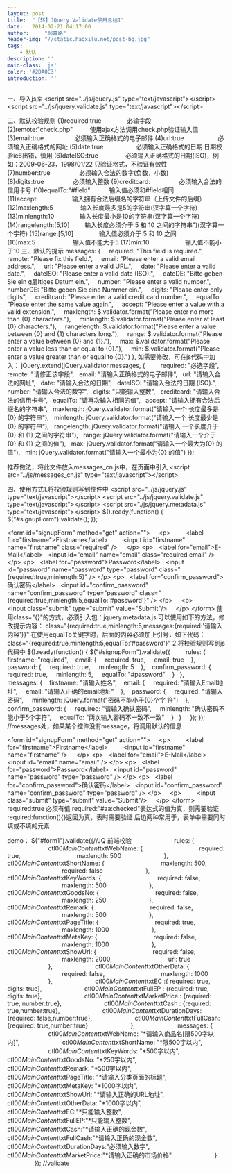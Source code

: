 ```yaml
---
layout: post
title:  "【转】JQuery Validate使用总结1"
date:   2014-02-21 04:17:00
author:     "郝喜路"
header-img: "//static.haoxilu.net/post-bg.jpg"
tags:
    - 默认
description: ''
main-class: 'js'
color: '#2DA0C3'
introduction: ''
---
```

一、导入js库
\<script src="../js/jquery.js" type="text/javascript"\>\</script\>
\<script src="../js/jquery.validate.js" type="text/javascript"\>\</script\>

二、默认校验规则
(1)required:true&nbsp;&nbsp;&nbsp;&nbsp;&nbsp;&nbsp;&nbsp;&nbsp;&nbsp;&nbsp;&nbsp;&nbsp;&nbsp;&nbsp; 必输字段
(2)remote:"check.php"&nbsp;&nbsp;&nbsp;&nbsp;&nbsp;&nbsp;&nbsp;&nbsp;&nbsp; 使用ajax方法调用check.php验证输入值
(3)email:true&nbsp;&nbsp;&nbsp;&nbsp;&nbsp;&nbsp;&nbsp;&nbsp;&nbsp;&nbsp;&nbsp;&nbsp;&nbsp;&nbsp;&nbsp;&nbsp;&nbsp; 必须输入正确格式的电子邮件
(4)url:true&nbsp;&nbsp;&nbsp;&nbsp;&nbsp;&nbsp;&nbsp;&nbsp;&nbsp;&nbsp;&nbsp;&nbsp;&nbsp;&nbsp;&nbsp;&nbsp;&nbsp;&nbsp;&nbsp; 必须输入正确格式的网址
(5)date:true&nbsp;&nbsp;&nbsp;&nbsp;&nbsp;&nbsp;&nbsp;&nbsp;&nbsp;&nbsp;&nbsp;&nbsp;&nbsp;&nbsp;&nbsp;&nbsp;&nbsp;&nbsp; 必须输入正确格式的日期 日期校验ie6出错，慎用
(6)dateISO:true&nbsp;&nbsp;&nbsp;&nbsp;&nbsp;&nbsp;&nbsp;&nbsp;&nbsp;&nbsp;&nbsp;&nbsp;&nbsp;&nbsp;&nbsp; 必须输入正确格式的日期(ISO)，例如：2009-06-23，1998/01/22 只验证格式，不验证有效性
(7)number:true&nbsp;&nbsp;&nbsp;&nbsp;&nbsp;&nbsp;&nbsp;&nbsp;&nbsp;&nbsp;&nbsp;&nbsp;&nbsp;&nbsp;&nbsp;&nbsp; 必须输入合法的数字(负数，小数)
(8)digits:true&nbsp;&nbsp;&nbsp;&nbsp;&nbsp;&nbsp;&nbsp;&nbsp;&nbsp;&nbsp;&nbsp;&nbsp;&nbsp;&nbsp;&nbsp;&nbsp; 必须输入整数
(9)creditcard:&nbsp;&nbsp;&nbsp;&nbsp;&nbsp;&nbsp;&nbsp;&nbsp;&nbsp;&nbsp;&nbsp;&nbsp;&nbsp;&nbsp;&nbsp;&nbsp; 必须输入合法的信用卡号
(10)equalTo:"#field"&nbsp;&nbsp;&nbsp;&nbsp;&nbsp;&nbsp;&nbsp;&nbsp;&nbsp;&nbsp; 输入值必须和#field相同
(11)accept:&nbsp;&nbsp;&nbsp;&nbsp;&nbsp;&nbsp;&nbsp;&nbsp;&nbsp;&nbsp;&nbsp;&nbsp;&nbsp;&nbsp;&nbsp;&nbsp;&nbsp;&nbsp;&nbsp; 输入拥有合法后缀名的字符串（上传文件的后缀）
(12)maxlength:5&nbsp;&nbsp;&nbsp;&nbsp;&nbsp;&nbsp;&nbsp;&nbsp;&nbsp;&nbsp;&nbsp;&nbsp;&nbsp;&nbsp;&nbsp; 输入长度最多是5的字符串(汉字算一个字符)
(13)minlength:10&nbsp;&nbsp;&nbsp;&nbsp;&nbsp;&nbsp;&nbsp;&nbsp;&nbsp;&nbsp;&nbsp;&nbsp;&nbsp;&nbsp; 输入长度最小是10的字符串(汉字算一个字符)
(14)rangelength:[5,10]&nbsp;&nbsp;&nbsp;&nbsp;&nbsp;&nbsp;&nbsp;&nbsp; 输入长度必须介于 5 和 10 之间的字符串")(汉字算一个字符)
(15)range:[5,10]&nbsp;&nbsp;&nbsp;&nbsp;&nbsp;&nbsp;&nbsp;&nbsp;&nbsp;&nbsp;&nbsp;&nbsp;&nbsp;&nbsp; 输入值必须介于 5 和 10 之间
(16)max:5&nbsp;&nbsp;&nbsp;&nbsp;&nbsp;&nbsp;&nbsp;&nbsp;&nbsp;&nbsp;&nbsp;&nbsp;&nbsp;&nbsp;&nbsp;&nbsp;&nbsp;&nbsp;&nbsp;&nbsp;&nbsp; 输入值不能大于5
(17)min:10&nbsp;&nbsp;&nbsp;&nbsp;&nbsp;&nbsp;&nbsp;&nbsp;&nbsp;&nbsp;&nbsp;&nbsp;&nbsp;&nbsp;&nbsp;&nbsp;&nbsp;&nbsp;&nbsp;&nbsp; 输入值不能小于10
三、默认的提示
messages: {
&nbsp;&nbsp;&nbsp; required: "This field is required.",
&nbsp;&nbsp;&nbsp; remote: "Please fix this field.",
&nbsp;&nbsp;&nbsp; email: "Please enter a valid email address.",
&nbsp;&nbsp;&nbsp; url: "Please enter a valid URL.",
&nbsp;&nbsp;&nbsp; date: "Please enter a valid date.",
&nbsp;&nbsp;&nbsp; dateISO: "Please enter a valid date (ISO).",
&nbsp;&nbsp;&nbsp; dateDE: "Bitte geben Sie ein g眉ltiges Datum ein.",
&nbsp;&nbsp;&nbsp; number: "Please enter a valid number.",
&nbsp;&nbsp;&nbsp; numberDE: "Bitte geben Sie eine Nummer ein.",
&nbsp;&nbsp;&nbsp; digits: "Please enter only digits",
&nbsp;&nbsp;&nbsp; creditcard: "Please enter a valid credit card number.",
&nbsp;&nbsp;&nbsp; equalTo: "Please enter the same value again.",
&nbsp;&nbsp;&nbsp; accept: "Please enter a value with a valid extension.",
&nbsp;&nbsp;&nbsp; maxlength: $.validator.format("Please enter no more than {0} characters."),
&nbsp;&nbsp;&nbsp; minlength: $.validator.format("Please enter at least {0} characters."),
&nbsp;&nbsp;&nbsp; rangelength: $.validator.format("Please enter a value between {0} and {1} characters long."),
&nbsp;&nbsp;&nbsp; range: $.validator.format("Please enter a value between {0} and {1}."),
&nbsp;&nbsp;&nbsp; max: $.validator.format("Please enter a value less than or equal to {0}."),
&nbsp;&nbsp;&nbsp; min: $.validator.format("Please enter a value greater than or equal to {0}.")
},
如需要修改，可在js代码中加入：
jQuery.extend(jQuery.validator.messages, {
&nbsp;&nbsp;&nbsp;&nbsp;&nbsp;&nbsp;&nbsp; required: "必选字段",
&nbsp; remote: "请修正该字段",
&nbsp; email: "请输入正确格式的电子邮件",
&nbsp; url: "请输入合法的网址",
&nbsp; date: "请输入合法的日期",
&nbsp; dateISO: "请输入合法的日期 (ISO).",
&nbsp; number: "请输入合法的数字",
&nbsp; digits: "只能输入整数",
&nbsp; creditcard: "请输入合法的信用卡号",
&nbsp; equalTo: "请再次输入相同的值",
&nbsp; accept: "请输入拥有合法后缀名的字符串",
&nbsp; maxlength: jQuery.validator.format("请输入一个 长度最多是 {0} 的字符串"),
&nbsp; minlength: jQuery.validator.format("请输入一个 长度最少是 {0} 的字符串"),
&nbsp; rangelength: jQuery.validator.format("请输入 一个长度介于 {0} 和 {1} 之间的字符串"),
&nbsp; range: jQuery.validator.format("请输入一个介于 {0} 和 {1} 之间的值"),
&nbsp; max: jQuery.validator.format("请输入一个最大为{0} 的值"),
&nbsp; min: jQuery.validator.format("请输入一个最小为{0} 的值")
});

推荐做法，将此文件放入messages\_cn.js中，在页面中引入
\<script src="../js/messages\_cn.js" type="text/javascript"\>\</script\>

四、使用方式1.将校验规则写到控件中
\<script src="../js/jquery.js" type="text/javascript"\>\</script\>
\<script src="../js/jquery.validate.js" type="text/javascript"\>\</script\>
\<script src="./js/jquery.metadata.js" type="text/javascript"\>\</script\>
$().ready(function() {
 $("#signupForm").validate();
});

\<form id="signupForm" method="get" action=""\>
&nbsp;&nbsp;&nbsp; \<p\>
&nbsp;&nbsp;&nbsp;&nbsp;&nbsp;&nbsp;&nbsp; \<label for="firstname"\>Firstname\</label\>
&nbsp;&nbsp;&nbsp;&nbsp;&nbsp;&nbsp;&nbsp; \<input id="firstname" name="firstname" class="required" /\>
&nbsp;&nbsp;&nbsp; \</p\>
 \<p\>
&nbsp; \<label for="email"\>E-Mail\</label\>
&nbsp; \<input id="email" name="email" class="required email" /\>
 \</p\>
 \<p\>
&nbsp; \<label for="password"\>Password\</label\>
&nbsp; \<input id="password" name="password" type="password" class="{required:true,minlength:5}" /\>
 \</p\>
 \<p\>
&nbsp; \<label for="confirm\_password"\>确认密码\</label\>
&nbsp; \<input id="confirm\_password" name="confirm\_password" type="password" class="{required:true,minlength:5,equalTo:'#password'}" /\>
 \</p\>
&nbsp;&nbsp;&nbsp; \<p\>
&nbsp;&nbsp;&nbsp;&nbsp;&nbsp;&nbsp;&nbsp; \<input class="submit" type="submit" value="Submit"/\>
&nbsp;&nbsp;&nbsp; \</p\>
\</form\>
使用class="{}"的方式，必须引入包：jquery.metadata.js
可以使用如下的方法，修改提示内容：
class="{required:true,minlength:5,messages:{required:'请输入内容'}}"
在使用equalTo关键字时，后面的内容必须加上引号，如下代码：
class="{required:true,minlength:5,equalTo:'#password'}"
2.将校验规则写到js代码中
$().ready(function() {
 $("#signupForm").validate({
&nbsp;&nbsp;&nbsp;&nbsp;&nbsp;&nbsp;&nbsp; rules: {
&nbsp;&nbsp; firstname: "required",
&nbsp;&nbsp; email: {
&nbsp;&nbsp;&nbsp; required: true,
&nbsp;&nbsp;&nbsp; email: true
&nbsp;&nbsp; },
&nbsp;&nbsp; password: {
&nbsp;&nbsp;&nbsp; required: true,
&nbsp;&nbsp;&nbsp; minlength: 5
&nbsp;&nbsp; },
&nbsp;&nbsp; confirm\_password: {
&nbsp;&nbsp;&nbsp; required: true,
&nbsp;&nbsp;&nbsp; minlength: 5,
&nbsp;&nbsp;&nbsp; equalTo: "#password"
&nbsp;&nbsp; }
&nbsp; },
&nbsp;&nbsp;&nbsp;&nbsp;&nbsp;&nbsp;&nbsp; messages: {
&nbsp;&nbsp; firstname: "请输入姓名",
&nbsp;&nbsp; email: {
&nbsp;&nbsp;&nbsp; required: "请输入Email地址",
&nbsp;&nbsp;&nbsp; email: "请输入正确的email地址"
&nbsp;&nbsp; },
&nbsp;&nbsp; password: {
&nbsp;&nbsp;&nbsp; required: "请输入密码",
&nbsp;&nbsp;&nbsp; minlength: jQuery.format("密码不能小于{0}个字 符")
&nbsp;&nbsp; },
&nbsp;&nbsp; confirm\_password: {
&nbsp;&nbsp;&nbsp; required: "请输入确认密码",
&nbsp;&nbsp;&nbsp; minlength: "确认密码不能小于5个字符",
&nbsp;&nbsp;&nbsp; equalTo: "两次输入密码不一致不一致"
&nbsp;&nbsp; }
&nbsp; }
&nbsp;&nbsp;&nbsp; });
});
//messages处，如果某个控件没有message，将调用默认的信息

\<form id="signupForm" method="get" action=""\>
&nbsp;&nbsp;&nbsp; \<p\>
&nbsp;&nbsp;&nbsp;&nbsp;&nbsp;&nbsp;&nbsp; \<label for="firstname"\>Firstname\</label\>
&nbsp;&nbsp;&nbsp;&nbsp;&nbsp;&nbsp;&nbsp; \<input id="firstname" name="firstname" /\>
&nbsp;&nbsp;&nbsp; \</p\>
 \<p\>
&nbsp; \<label for="email"\>E-Mail\</label\>
&nbsp; \<input id="email" name="email" /\>
 \</p\>
 \<p\>
&nbsp; \<label for="password"\>Password\</label\>
&nbsp; \<input id="password" name="password" type="password" /\>
 \</p\>
 \<p\>
&nbsp; \<label for="confirm\_password"\>确认密码\</label\>
&nbsp; \<input id="confirm\_password" name="confirm\_password" type="password" /\>
 \</p\>
&nbsp;&nbsp;&nbsp; \<p\>
&nbsp;&nbsp;&nbsp;&nbsp;&nbsp;&nbsp;&nbsp; \<input class="submit" type="submit" value="Submit"/\>
&nbsp;&nbsp;&nbsp; \</p\>
\</form\>
required:true 必须有值
required:"#aa:checked"表达式的值为真，则需要验证
required:function(){}返回为真，表时需要验证
后边两种常用于，表单中需要同时填或不填的元素

demo：
$("#form1").validate({//JQ 前端校验
&nbsp;&nbsp;&nbsp;&nbsp;&nbsp;&nbsp;&nbsp;&nbsp;&nbsp;&nbsp;&nbsp;&nbsp;&nbsp;&nbsp;&nbsp;&nbsp;&nbsp;&nbsp;&nbsp;&nbsp;&nbsp;&nbsp;&nbsp; rules: {
&nbsp;&nbsp;&nbsp;&nbsp;&nbsp;&nbsp;&nbsp;&nbsp;&nbsp;&nbsp;&nbsp;&nbsp;&nbsp;&nbsp;&nbsp;&nbsp;&nbsp;&nbsp;&nbsp;&nbsp;&nbsp;&nbsp;&nbsp; ctl00$MainContent$txtWebName: {
&nbsp;&nbsp;&nbsp;&nbsp;&nbsp;&nbsp;&nbsp;&nbsp;&nbsp;&nbsp;&nbsp;&nbsp;&nbsp;&nbsp;&nbsp;&nbsp;&nbsp;&nbsp;&nbsp;&nbsp;&nbsp;&nbsp;&nbsp;&nbsp;&nbsp;&nbsp;&nbsp;&nbsp;&nbsp;&nbsp;&nbsp; required: true,
&nbsp;&nbsp;&nbsp;&nbsp;&nbsp;&nbsp;&nbsp;&nbsp;&nbsp;&nbsp;&nbsp;&nbsp;&nbsp;&nbsp;&nbsp;&nbsp;&nbsp;&nbsp;&nbsp;&nbsp;&nbsp;&nbsp;&nbsp;&nbsp;&nbsp;&nbsp;&nbsp;&nbsp;&nbsp;&nbsp;&nbsp; maxlength: 500
&nbsp;&nbsp;&nbsp;&nbsp;&nbsp;&nbsp;&nbsp;&nbsp;&nbsp;&nbsp;&nbsp;&nbsp;&nbsp;&nbsp;&nbsp;&nbsp;&nbsp;&nbsp;&nbsp;&nbsp;&nbsp;&nbsp;&nbsp; },
&nbsp;&nbsp;&nbsp;&nbsp;&nbsp;&nbsp;&nbsp;&nbsp;&nbsp;&nbsp;&nbsp;&nbsp;&nbsp;&nbsp;&nbsp;&nbsp;&nbsp;&nbsp;&nbsp;&nbsp;&nbsp;&nbsp;&nbsp; ctl00$MainContent$txtShortName: {
&nbsp;&nbsp;&nbsp;&nbsp;&nbsp;&nbsp;&nbsp;&nbsp;&nbsp;&nbsp;&nbsp;&nbsp;&nbsp;&nbsp;&nbsp;&nbsp;&nbsp;&nbsp;&nbsp;&nbsp;&nbsp;&nbsp;&nbsp;&nbsp;&nbsp;&nbsp;&nbsp;&nbsp;&nbsp;&nbsp;&nbsp; maxlength: 500,
&nbsp;&nbsp;&nbsp;&nbsp;&nbsp;&nbsp;&nbsp;&nbsp;&nbsp;&nbsp;&nbsp;&nbsp;&nbsp;&nbsp;&nbsp;&nbsp;&nbsp;&nbsp;&nbsp;&nbsp;&nbsp;&nbsp;&nbsp;&nbsp;&nbsp;&nbsp;&nbsp;&nbsp;&nbsp;&nbsp;&nbsp; required: false
&nbsp;&nbsp;&nbsp;&nbsp;&nbsp;&nbsp;&nbsp;&nbsp;&nbsp;&nbsp;&nbsp;&nbsp;&nbsp;&nbsp;&nbsp;&nbsp;&nbsp;&nbsp;&nbsp;&nbsp;&nbsp;&nbsp;&nbsp; },
&nbsp;&nbsp;&nbsp;&nbsp;&nbsp;&nbsp;&nbsp;&nbsp;&nbsp;&nbsp;&nbsp;&nbsp;&nbsp;&nbsp;&nbsp;&nbsp;&nbsp;&nbsp;&nbsp;&nbsp;&nbsp;&nbsp;&nbsp; ctl00$MainContent$txtKeyWords: {
&nbsp;&nbsp;&nbsp;&nbsp;&nbsp;&nbsp;&nbsp;&nbsp;&nbsp;&nbsp;&nbsp;&nbsp;&nbsp;&nbsp;&nbsp;&nbsp;&nbsp;&nbsp;&nbsp;&nbsp;&nbsp;&nbsp;&nbsp;&nbsp;&nbsp;&nbsp;&nbsp;&nbsp;&nbsp;&nbsp;&nbsp; required: false,
&nbsp;&nbsp;&nbsp;&nbsp;&nbsp;&nbsp;&nbsp;&nbsp;&nbsp;&nbsp;&nbsp;&nbsp;&nbsp;&nbsp;&nbsp;&nbsp;&nbsp;&nbsp;&nbsp;&nbsp;&nbsp;&nbsp;&nbsp;&nbsp;&nbsp;&nbsp;&nbsp;&nbsp;&nbsp;&nbsp;&nbsp; maxlength: 500
&nbsp;&nbsp;&nbsp;&nbsp;&nbsp;&nbsp;&nbsp;&nbsp;&nbsp;&nbsp;&nbsp;&nbsp;&nbsp;&nbsp;&nbsp;&nbsp;&nbsp;&nbsp;&nbsp;&nbsp;&nbsp;&nbsp;&nbsp; },
&nbsp;&nbsp;&nbsp;&nbsp;&nbsp;&nbsp;&nbsp;&nbsp;&nbsp;&nbsp;&nbsp;&nbsp;&nbsp;&nbsp;&nbsp;&nbsp;&nbsp;&nbsp;&nbsp;&nbsp;&nbsp;&nbsp;&nbsp; ctl00$MainContent$txtGoodsNo: {
&nbsp;&nbsp;&nbsp;&nbsp;&nbsp;&nbsp;&nbsp;&nbsp;&nbsp;&nbsp;&nbsp;&nbsp;&nbsp;&nbsp;&nbsp;&nbsp;&nbsp;&nbsp;&nbsp;&nbsp;&nbsp;&nbsp;&nbsp;&nbsp;&nbsp;&nbsp;&nbsp;&nbsp;&nbsp;&nbsp;&nbsp; required: false,
&nbsp;&nbsp;&nbsp;&nbsp;&nbsp;&nbsp;&nbsp;&nbsp;&nbsp;&nbsp;&nbsp;&nbsp;&nbsp;&nbsp;&nbsp;&nbsp;&nbsp;&nbsp;&nbsp;&nbsp;&nbsp;&nbsp;&nbsp;&nbsp;&nbsp;&nbsp;&nbsp;&nbsp;&nbsp;&nbsp;&nbsp; maxlength: 250
&nbsp;&nbsp;&nbsp;&nbsp;&nbsp;&nbsp;&nbsp;&nbsp;&nbsp;&nbsp;&nbsp;&nbsp;&nbsp;&nbsp;&nbsp;&nbsp;&nbsp;&nbsp;&nbsp;&nbsp;&nbsp;&nbsp;&nbsp; },
&nbsp;&nbsp;&nbsp;&nbsp;&nbsp;&nbsp;&nbsp;&nbsp;&nbsp;&nbsp;&nbsp;&nbsp;&nbsp;&nbsp;&nbsp;&nbsp;&nbsp;&nbsp;&nbsp;&nbsp;&nbsp;&nbsp;&nbsp; ctl00$MainContent$txtRemark: {
&nbsp;&nbsp;&nbsp;&nbsp;&nbsp;&nbsp;&nbsp;&nbsp;&nbsp;&nbsp;&nbsp;&nbsp;&nbsp;&nbsp;&nbsp;&nbsp;&nbsp;&nbsp;&nbsp;&nbsp;&nbsp;&nbsp;&nbsp;&nbsp;&nbsp;&nbsp;&nbsp;&nbsp;&nbsp;&nbsp;&nbsp; required: false,
&nbsp;&nbsp;&nbsp;&nbsp;&nbsp;&nbsp;&nbsp;&nbsp;&nbsp;&nbsp;&nbsp;&nbsp;&nbsp;&nbsp;&nbsp;&nbsp;&nbsp;&nbsp;&nbsp;&nbsp;&nbsp;&nbsp;&nbsp;&nbsp;&nbsp;&nbsp;&nbsp;&nbsp;&nbsp;&nbsp;&nbsp; maxlength: 500
&nbsp;&nbsp;&nbsp;&nbsp;&nbsp;&nbsp;&nbsp;&nbsp;&nbsp;&nbsp;&nbsp;&nbsp;&nbsp;&nbsp;&nbsp;&nbsp;&nbsp;&nbsp;&nbsp;&nbsp;&nbsp;&nbsp;&nbsp; },
&nbsp;&nbsp;&nbsp;&nbsp;&nbsp;&nbsp;&nbsp;&nbsp;&nbsp;&nbsp;&nbsp;&nbsp;&nbsp;&nbsp;&nbsp;&nbsp;&nbsp;&nbsp;&nbsp;&nbsp;&nbsp;&nbsp;&nbsp; ctl00$MainContent$txtPageTitle: {
&nbsp;&nbsp;&nbsp;&nbsp;&nbsp;&nbsp;&nbsp;&nbsp;&nbsp;&nbsp;&nbsp;&nbsp;&nbsp;&nbsp;&nbsp;&nbsp;&nbsp;&nbsp;&nbsp;&nbsp;&nbsp;&nbsp;&nbsp;&nbsp;&nbsp;&nbsp;&nbsp;&nbsp;&nbsp;&nbsp;&nbsp; required: true,
&nbsp;&nbsp;&nbsp;&nbsp;&nbsp;&nbsp;&nbsp;&nbsp;&nbsp;&nbsp;&nbsp;&nbsp;&nbsp;&nbsp;&nbsp;&nbsp;&nbsp;&nbsp;&nbsp;&nbsp;&nbsp;&nbsp;&nbsp;&nbsp;&nbsp;&nbsp;&nbsp;&nbsp;&nbsp;&nbsp;&nbsp; maxlength: 1000
&nbsp;&nbsp;&nbsp;&nbsp;&nbsp;&nbsp;&nbsp;&nbsp;&nbsp;&nbsp;&nbsp;&nbsp;&nbsp;&nbsp;&nbsp;&nbsp;&nbsp;&nbsp;&nbsp;&nbsp;&nbsp;&nbsp;&nbsp; },
&nbsp;&nbsp;&nbsp;&nbsp;&nbsp;&nbsp;&nbsp;&nbsp;&nbsp;&nbsp;&nbsp;&nbsp;&nbsp;&nbsp;&nbsp;&nbsp;&nbsp;&nbsp;&nbsp;&nbsp;&nbsp;&nbsp;&nbsp; ctl00$MainContent$txtMetaKey: {
&nbsp;&nbsp;&nbsp;&nbsp;&nbsp;&nbsp;&nbsp;&nbsp;&nbsp;&nbsp;&nbsp;&nbsp;&nbsp;&nbsp;&nbsp;&nbsp;&nbsp;&nbsp;&nbsp;&nbsp;&nbsp;&nbsp;&nbsp;&nbsp;&nbsp;&nbsp;&nbsp;&nbsp;&nbsp;&nbsp;&nbsp; required: false,
&nbsp;&nbsp;&nbsp;&nbsp;&nbsp;&nbsp;&nbsp;&nbsp;&nbsp;&nbsp;&nbsp;&nbsp;&nbsp;&nbsp;&nbsp;&nbsp;&nbsp;&nbsp;&nbsp;&nbsp;&nbsp;&nbsp;&nbsp;&nbsp;&nbsp;&nbsp;&nbsp;&nbsp;&nbsp;&nbsp;&nbsp; maxlength: 1000
&nbsp;&nbsp;&nbsp;&nbsp;&nbsp;&nbsp;&nbsp;&nbsp;&nbsp;&nbsp;&nbsp;&nbsp;&nbsp;&nbsp;&nbsp;&nbsp;&nbsp;&nbsp;&nbsp;&nbsp;&nbsp;&nbsp;&nbsp; },
&nbsp;&nbsp;&nbsp;&nbsp;&nbsp;&nbsp;&nbsp;&nbsp;&nbsp;&nbsp;&nbsp;&nbsp;&nbsp;&nbsp;&nbsp;&nbsp;&nbsp;&nbsp;&nbsp;&nbsp;&nbsp;&nbsp;&nbsp; ctl00$MainContent$txtShowUrl: {
&nbsp;&nbsp;&nbsp;&nbsp;&nbsp;&nbsp;&nbsp;&nbsp;&nbsp;&nbsp;&nbsp;&nbsp;&nbsp;&nbsp;&nbsp;&nbsp;&nbsp;&nbsp;&nbsp;&nbsp;&nbsp;&nbsp;&nbsp;&nbsp;&nbsp;&nbsp;&nbsp;&nbsp;&nbsp;&nbsp;&nbsp; required: false,
&nbsp;&nbsp;&nbsp;&nbsp;&nbsp;&nbsp;&nbsp;&nbsp;&nbsp;&nbsp;&nbsp;&nbsp;&nbsp;&nbsp;&nbsp;&nbsp;&nbsp;&nbsp;&nbsp;&nbsp;&nbsp;&nbsp;&nbsp;&nbsp;&nbsp;&nbsp;&nbsp;&nbsp;&nbsp;&nbsp;&nbsp; maxlength: 2000,
&nbsp;&nbsp;&nbsp;&nbsp;&nbsp;&nbsp;&nbsp;&nbsp;&nbsp;&nbsp;&nbsp;&nbsp;&nbsp;&nbsp;&nbsp;&nbsp;&nbsp;&nbsp;&nbsp;&nbsp;&nbsp;&nbsp;&nbsp;&nbsp;&nbsp;&nbsp;&nbsp;&nbsp;&nbsp;&nbsp;&nbsp; url: true
&nbsp;&nbsp;&nbsp;&nbsp;&nbsp;&nbsp;&nbsp;&nbsp;&nbsp;&nbsp;&nbsp;&nbsp;&nbsp;&nbsp;&nbsp;&nbsp;&nbsp;&nbsp;&nbsp;&nbsp;&nbsp;&nbsp;&nbsp; },
&nbsp;&nbsp;&nbsp;&nbsp;&nbsp;&nbsp;&nbsp;&nbsp;&nbsp;&nbsp;&nbsp;&nbsp;&nbsp;&nbsp;&nbsp;&nbsp;&nbsp;&nbsp;&nbsp;&nbsp;&nbsp;&nbsp;&nbsp; ctl00$MainContent$txtOtherData: {
&nbsp;&nbsp;&nbsp;&nbsp;&nbsp;&nbsp;&nbsp;&nbsp;&nbsp;&nbsp;&nbsp;&nbsp;&nbsp;&nbsp;&nbsp;&nbsp;&nbsp;&nbsp;&nbsp;&nbsp;&nbsp;&nbsp;&nbsp;&nbsp;&nbsp;&nbsp;&nbsp;&nbsp;&nbsp;&nbsp;&nbsp; required: false,
&nbsp;&nbsp;&nbsp;&nbsp;&nbsp;&nbsp;&nbsp;&nbsp;&nbsp;&nbsp;&nbsp;&nbsp;&nbsp;&nbsp;&nbsp;&nbsp;&nbsp;&nbsp;&nbsp;&nbsp;&nbsp;&nbsp;&nbsp;&nbsp;&nbsp;&nbsp;&nbsp;&nbsp;&nbsp;&nbsp;&nbsp; maxlength: 1000
&nbsp;&nbsp;&nbsp;&nbsp;&nbsp;&nbsp;&nbsp;&nbsp;&nbsp;&nbsp;&nbsp;&nbsp;&nbsp;&nbsp;&nbsp;&nbsp;&nbsp;&nbsp;&nbsp;&nbsp;&nbsp;&nbsp;&nbsp; },
&nbsp;&nbsp;&nbsp;&nbsp;&nbsp;&nbsp;&nbsp;&nbsp;&nbsp;&nbsp;&nbsp;&nbsp;&nbsp;&nbsp;&nbsp;&nbsp;&nbsp;&nbsp;&nbsp;&nbsp;&nbsp;&nbsp;&nbsp; ctl00$MainContent$txtEC :{ required: true, digits: true},
&nbsp;&nbsp;&nbsp;&nbsp;&nbsp;&nbsp;&nbsp;&nbsp;&nbsp;&nbsp;&nbsp;&nbsp;&nbsp;&nbsp;&nbsp;&nbsp;&nbsp;&nbsp;&nbsp;&nbsp;&nbsp;&nbsp;&nbsp; ctl00$MainContent$txtFullEP : {required: true, digits: true},
&nbsp;&nbsp;&nbsp;&nbsp;&nbsp;&nbsp;&nbsp;&nbsp;&nbsp;&nbsp;&nbsp;&nbsp;&nbsp;&nbsp;&nbsp;&nbsp;&nbsp;&nbsp;&nbsp;&nbsp;&nbsp;&nbsp;&nbsp; ctl00$MainContent$txtMarketPrice : {required: true, number:true},
&nbsp;&nbsp;&nbsp;&nbsp;&nbsp;&nbsp;&nbsp;&nbsp;&nbsp;&nbsp;&nbsp;&nbsp;&nbsp;&nbsp;&nbsp;&nbsp;&nbsp;&nbsp;&nbsp;&nbsp;&nbsp;&nbsp;&nbsp; ctl00$MainContent$txtCash : {required: true,number:true},
&nbsp;&nbsp;&nbsp;&nbsp;&nbsp;&nbsp;&nbsp;&nbsp;&nbsp;&nbsp;&nbsp;&nbsp;&nbsp;&nbsp;&nbsp;&nbsp;&nbsp;&nbsp;&nbsp;&nbsp;&nbsp;&nbsp;&nbsp; ctl00$MainContent$txtDurationDays:{required: false,number:true},
&nbsp;&nbsp;&nbsp;&nbsp;&nbsp;&nbsp;&nbsp;&nbsp;&nbsp;&nbsp;&nbsp;&nbsp;&nbsp;&nbsp;&nbsp;&nbsp;&nbsp;&nbsp;&nbsp;&nbsp;&nbsp;&nbsp;&nbsp; ctl00$MainContent$txtFullCash:{required: true,number:true}
&nbsp;&nbsp;&nbsp;&nbsp;&nbsp;&nbsp;&nbsp;&nbsp;&nbsp;&nbsp;&nbsp;&nbsp;&nbsp;&nbsp;&nbsp;&nbsp;&nbsp;&nbsp;&nbsp;&nbsp;&nbsp;&nbsp;&nbsp; },
&nbsp;&nbsp;&nbsp;&nbsp;&nbsp;&nbsp;&nbsp;&nbsp;&nbsp;&nbsp;&nbsp;&nbsp;&nbsp;&nbsp;&nbsp;&nbsp;&nbsp;&nbsp;&nbsp;&nbsp;&nbsp;&nbsp;&nbsp; messages: {
&nbsp;&nbsp;&nbsp;&nbsp;&nbsp;&nbsp;&nbsp;&nbsp;&nbsp;&nbsp;&nbsp;&nbsp;&nbsp;&nbsp;&nbsp;&nbsp;&nbsp;&nbsp;&nbsp;&nbsp;&nbsp;&nbsp;&nbsp; ctl00$MainContent$txtWebName: "\*请输入商品名[限500字以内]",
&nbsp;&nbsp;&nbsp;&nbsp;&nbsp;&nbsp;&nbsp;&nbsp;&nbsp;&nbsp;&nbsp;&nbsp;&nbsp;&nbsp;&nbsp;&nbsp;&nbsp;&nbsp;&nbsp;&nbsp;&nbsp;&nbsp;&nbsp; ctl00$MainContent$txtShortName: "\*限500字以内",
&nbsp;&nbsp;&nbsp;&nbsp;&nbsp;&nbsp;&nbsp;&nbsp;&nbsp;&nbsp;&nbsp;&nbsp;&nbsp;&nbsp;&nbsp;&nbsp;&nbsp;&nbsp;&nbsp;&nbsp;&nbsp;&nbsp;&nbsp; ctl00$MainContent$txtKeyWords: "\*500字以内",
&nbsp;&nbsp;&nbsp;&nbsp;&nbsp;&nbsp;&nbsp;&nbsp;&nbsp;&nbsp;&nbsp;&nbsp;&nbsp;&nbsp;&nbsp;&nbsp;&nbsp;&nbsp;&nbsp;&nbsp;&nbsp;&nbsp;&nbsp; ctl00$MainContent$txtGoodsNo: "\*250字以内",
&nbsp;&nbsp;&nbsp;&nbsp;&nbsp;&nbsp;&nbsp;&nbsp;&nbsp;&nbsp;&nbsp;&nbsp;&nbsp;&nbsp;&nbsp;&nbsp;&nbsp;&nbsp;&nbsp;&nbsp;&nbsp;&nbsp;&nbsp; ctl00$MainContent$txtRemark: "\*500字以内",
&nbsp;&nbsp;&nbsp;&nbsp;&nbsp;&nbsp;&nbsp;&nbsp;&nbsp;&nbsp;&nbsp;&nbsp;&nbsp;&nbsp;&nbsp;&nbsp;&nbsp;&nbsp;&nbsp;&nbsp;&nbsp;&nbsp;&nbsp; ctl00$MainContent$txtPageTitle: "\*请输入分类页面的标题",
&nbsp;&nbsp;&nbsp;&nbsp;&nbsp;&nbsp;&nbsp;&nbsp;&nbsp;&nbsp;&nbsp;&nbsp;&nbsp;&nbsp;&nbsp;&nbsp;&nbsp;&nbsp;&nbsp;&nbsp;&nbsp;&nbsp;&nbsp; ctl00$MainContent$txtMetaKey: "\*1000字以内",
&nbsp;&nbsp;&nbsp;&nbsp;&nbsp;&nbsp;&nbsp;&nbsp;&nbsp;&nbsp;&nbsp;&nbsp;&nbsp;&nbsp;&nbsp;&nbsp;&nbsp;&nbsp;&nbsp;&nbsp;&nbsp;&nbsp;&nbsp; ctl00$MainContent$txtShowUrl: "\*请输入正确的URL地址",
&nbsp;&nbsp;&nbsp;&nbsp;&nbsp;&nbsp;&nbsp;&nbsp;&nbsp;&nbsp;&nbsp;&nbsp;&nbsp;&nbsp;&nbsp;&nbsp;&nbsp;&nbsp;&nbsp;&nbsp;&nbsp;&nbsp;&nbsp; ctl00$MainContent$txtOtherData: "\*1000字以内",
&nbsp;&nbsp;&nbsp;&nbsp;&nbsp;&nbsp;&nbsp;&nbsp;&nbsp;&nbsp;&nbsp;&nbsp;&nbsp;&nbsp;&nbsp;&nbsp;&nbsp;&nbsp;&nbsp;&nbsp;&nbsp;&nbsp;&nbsp; ctl00$MainContent$txtEC:"\*只能输入整数",
&nbsp;&nbsp;&nbsp;&nbsp;&nbsp;&nbsp;&nbsp;&nbsp;&nbsp;&nbsp;&nbsp;&nbsp;&nbsp;&nbsp;&nbsp;&nbsp;&nbsp;&nbsp;&nbsp;&nbsp;&nbsp;&nbsp;&nbsp; ctl00$MainContent$txtFullEP:"\*只能输入整数",
&nbsp;&nbsp;&nbsp;&nbsp;&nbsp;&nbsp;&nbsp;&nbsp;&nbsp;&nbsp;&nbsp;&nbsp;&nbsp;&nbsp;&nbsp;&nbsp;&nbsp;&nbsp;&nbsp;&nbsp;&nbsp;&nbsp;&nbsp; ctl00$MainContent$txtCash:"\*请输入正确的现金数",
&nbsp;&nbsp;&nbsp;&nbsp;&nbsp;&nbsp;&nbsp;&nbsp;&nbsp;&nbsp;&nbsp;&nbsp;&nbsp;&nbsp;&nbsp;&nbsp;&nbsp;&nbsp;&nbsp;&nbsp;&nbsp;&nbsp;&nbsp; ctl00$MainContent$txtFullCash:"\*请输入正确的现金数",
&nbsp;&nbsp;&nbsp;&nbsp;&nbsp;&nbsp;&nbsp;&nbsp;&nbsp;&nbsp;&nbsp;&nbsp;&nbsp;&nbsp;&nbsp;&nbsp;&nbsp;&nbsp;&nbsp;&nbsp;&nbsp;&nbsp;&nbsp; ctl00$MainContent$txtDurationDays:"必须输入数字",
&nbsp;&nbsp;&nbsp;&nbsp;&nbsp;&nbsp;&nbsp;&nbsp;&nbsp;&nbsp;&nbsp;&nbsp;&nbsp;&nbsp;&nbsp;&nbsp;&nbsp;&nbsp;&nbsp;&nbsp;&nbsp;&nbsp;&nbsp; ctl00$MainContent$txtMarketPrice:"\*请输入正确的市场价格"
&nbsp;&nbsp;&nbsp;&nbsp;&nbsp;&nbsp;&nbsp;&nbsp;&nbsp;&nbsp;&nbsp;&nbsp;&nbsp;&nbsp;&nbsp;&nbsp;&nbsp;&nbsp;&nbsp;&nbsp;&nbsp;&nbsp;&nbsp; }
&nbsp;&nbsp;&nbsp;&nbsp;&nbsp;&nbsp;&nbsp;&nbsp;&nbsp;&nbsp;&nbsp;&nbsp;&nbsp;&nbsp;&nbsp; }); //validate

